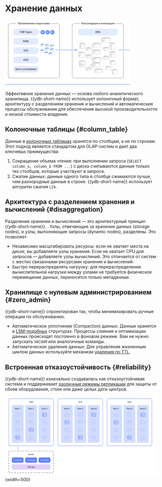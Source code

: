 # Хранение данных

![](_includes/olap_storage.png)

Эффективное хранение данных — основа любого аналитического хранилища. {{ydb-short-name}} использует колоночный формат, архитектуру с разделением хранения и вычислений и автоматические процессы обслуживания для обеспечения высокой производительности и низкой стоимости владения.

## Колоночные таблицы {#column_table}

Данные в [колоночных таблицах](../../../../concepts/datamodel/table.md#column-oriented-tables) хранятся по столбцам, а не по строкам. Этот подход является стандартом для OLAP-систем и дает два ключевых преимущества:

1. Сокращение объема чтения: при выполнении запроса (`SELECT column_a, column_b FROM ...`) с диска считываются данные только тех столбцов, которые участвуют в запросе.
2. Сжатие данных: данные одного типа в столбце сжимаются лучше, чем разнородные данные в строке. {{ydb-short-name}} использует алгоритм сжатия `LZ4`.

## Архитектура с разделением хранения и вычислений {#disaggregation}

Разделение хранения и вычислений — это архитектурный принцип {{ydb-short-name}}. . Узлы, отвечающие за хранение данных (storage nodes), и узлы, выполняющие запросы (dynamic nodes), разделены. Это позволяет:

- Независимо масштабировать ресурсы: если не хватает места на диске, вы добавляете узлы хранения. Если не хватает CPU для запросов — добавляете узлы вычислений. Это отличается от систем с жестко связанными ресурсами хранения и вычислений.
- Быстро перераспределять нагрузку: для перераспределения вычислительной нагрузки между узлами не требуется физическое перемещение данных, переносятся только метаданные.

## Хранилище с нулевым администрированием {#zero_admin}

{{ydb-short-name}} спроектирован так, чтобы минимизировать ручные операции по обслуживанию.

- Автоматическое уплотнение (Compaction) данных: Данные хранятся в [LSM-подобных](../../../../concepts/mvcc#organizaciya-hraneniya-dannyh-mvcc) структурах. Процессы слияния и оптимизации данных происходят постоянно в фоновом режиме. Вам не нужно запускать `VACUUM` или аналогичные команды.
- Автоматическое удаление данных: Для управления жизненным циклом данных используйте механизм [удаления по TTL](../../../../concepts/ttl.md).

## Встроенная отказоустойчивость {#reliability}

{{ydb-short-name}} изначально создавалась как отказоустойчивая система и поддерживает [различные режимы репликации](../../../../concepts/topology#cluster-config) для защиты от сбоев оборудования, стоек или даже целых дата-центров.

![](_includes/olap_3dc.png){width=500}
